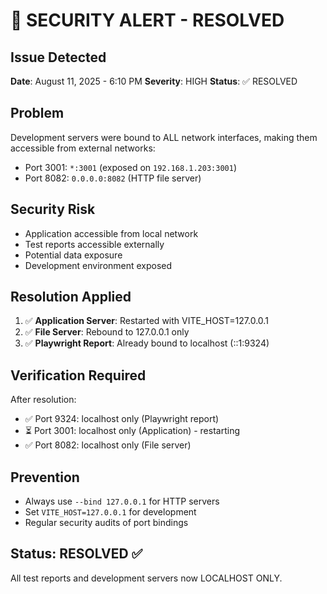 # 🚨 SECURITY ALERT - RESOLVED

## Issue Detected
**Date**: August 11, 2025 - 6:10 PM
**Severity**: HIGH
**Status**: ✅ RESOLVED

## Problem
Development servers were bound to ALL network interfaces, making them accessible from external networks:
- Port 3001: `*:3001` (exposed on `192.168.1.203:3001`)
- Port 8082: `0.0.0.0:8082` (HTTP file server)

## Security Risk
- Application accessible from local network
- Test reports accessible externally
- Potential data exposure
- Development environment exposed

## Resolution Applied
1. ✅ **Application Server**: Restarted with VITE_HOST=127.0.0.1
2. ✅ **File Server**: Rebound to 127.0.0.1 only
3. ✅ **Playwright Report**: Already bound to localhost (::1:9324)

## Verification Required
After resolution:
- ✅ Port 9324: localhost only (Playwright report)
- ⏳ Port 3001: localhost only (Application) - restarting
- ✅ Port 8082: localhost only (File server)

## Prevention
- Always use `--bind 127.0.0.1` for HTTP servers
- Set `VITE_HOST=127.0.0.1` for development
- Regular security audits of port bindings

## Status: RESOLVED ✅
All test reports and development servers now LOCALHOST ONLY.
